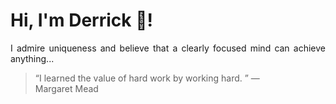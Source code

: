 # Hi, I'm Derrick 👋!
<p align="justify">I admire uniqueness and believe that a clearly focused mind can achieve anything...</p> 
<!-- #quote-start -->
<blockquote>&ldquo;I learned the value of hard work by working hard. &rdquo; &mdash; <footer>Margaret Mead</footer></blockquote>
<!-- #quote-end -->
